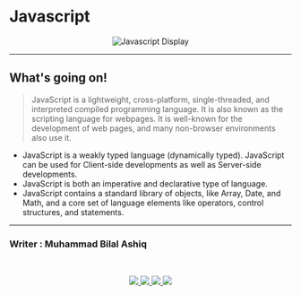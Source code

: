 # Javascript

<div align="center">
  <img src="Source/JavaScript.jpg" alt="Javascript Display">
</div>

<hr>

<h2> What's going on! </h2>  

>  JavaScript is a lightweight, cross-platform, single-threaded, and interpreted compiled programming language.
>  It is also known as the scripting language for webpages.
>  It is well-known for the development of web pages, and many non-browser environments also use it.

- JavaScript is a weakly typed language (dynamically typed). JavaScript can be used for Client-side developments as well as Server-side developments.
- JavaScript is both an imperative and declarative type of language.
- JavaScript contains a standard library of objects, like Array, Date, and Math, and a core set of language elements like operators, control structures, and statements. 



***
### Writer : Muhammad Bilal Ashiq 

<br />

<p align="center">
  <a href="https://github.com/thecallmeBilalAshiq">
    <img src="https://skillicons.dev/icons?i=github" />
  </a>
  <a href="https://www.linkedin.com/in/bilal-ashiq/">
    <img src="https://skillicons.dev/icons?i=linkedin" />
  </a>
    <a href="bashiq031@gmail.com">
    <img src="https://skillicons.dev/icons?i=gmail" />
  </a>
    <a href="https://www.instagram.com/theycallme_bilal_ashiq/">
    <img src="https://skillicons.dev/icons?i=instagram" />
      
  </a>
  
</p>
